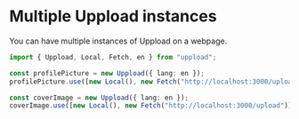 # Multiple Uppload instances

You can have multiple instances of Uppload on a webpage.

```ts
import { Uppload, Local, Fetch, en } from "uppload";

const profilePicture = new Uppload({ lang: en });
profilePicture.use([new Local(), new Fetch("http://localhost:3000/upload")]);

const coverImage = new Uppload({ lang: en });
coverImage.use([new Local(), new Fetch("http://localhost:3000/upload")]);
```
